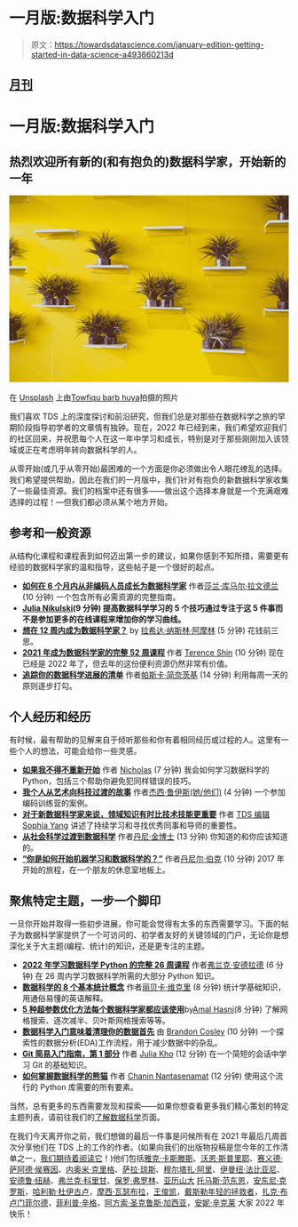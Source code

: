 # 一月版:数据科学入门

> 原文：<https://towardsdatascience.com/january-edition-getting-started-in-data-science-a493660213d>

## [月刊](https://towardsdatascience.com/tagged/monthly-edition)

# 一月版:数据科学入门

## 热烈欢迎所有新的(和有抱负的)数据科学家，开始新的一年

![](img/d1f9c855d02c8a6e561b4556a6090b77.png)

在 [Unsplash](https://unsplash.com?utm_source=medium&utm_medium=referral) 上由[Towfiqu barb huya](https://unsplash.com/@towfiqu999999?utm_source=medium&utm_medium=referral)拍摄的照片

我们喜欢 TDS 上的深度探讨和前沿研究，但我们总是对那些在数据科学之旅的早期阶段指导初学者的文章情有独钟。现在，2022 年已经到来，我们希望欢迎我们的社区回来，并祝愿每个人在这一年中学习和成长，特别是对于那些刚刚加入该领域或正在考虑明年转向数据科学的人。

从零开始(或几乎从零开始)最困难的一个方面是你必须做出令人眼花缭乱的选择。我们希望提供帮助，因此在我们的一月版中，我们针对有抱负的新数据科学家收集了一些最佳资源。我们的档案中还有很多——做出这个选择本身就是一个充满艰难选择的过程！—但我们都必须从某个地方开始。

## 参考和一般资源

从结构化课程和课程表到如何迈出第一步的建议，如果你感到不知所措，需要更有经验的数据科学家的温和指导，这些帖子是一个很好的起点。

*   [**如何在 6 个月内从非编码人员成长为数据科学家**](/how-to-grow-from-non-coder-to-data-scientist-in-6-months-197f465dfa9f) 作者[莎兰·库马尔·拉文德兰](https://medium.com/u/9fc8dfce153b?source=post_page-----a493660213d--------------------------------) (10 分钟)
    一个包含所有必需资源的完整指南。
*   [](/5-tips-to-boost-your-data-science-learning-320a2284690)**[Julia Nikulski](https://medium.com/u/3ac0f6e42709?source=post_page-----a493660213d--------------------------------)(9 分钟)
    提高数据科学学习的 5 个技巧通过专注于这 5 件事而不是参加更多的在线课程来增加你的学习曲线。**
*   [**想在 12 周内成为数据科学家？**](/want-to-become-a-data-scientist-in-12-weeks-d32d5ff0bef4) by [拉希达·纳斯林·阿摩林](https://medium.com/u/8a36b941a136?source=post_page-----a493660213d--------------------------------) (5 分钟)
    花钱前三思。
*   [**2021 年成为数据科学家的完整 52 周课程**](/a-complete-52-week-curriculum-to-become-a-data-scientist-in-2021-2b5fc77bd160) 作者 [Terence Shin](https://medium.com/u/360a9d4d19ab?source=post_page-----a493660213d--------------------------------) (10 分钟)
    现在已经是 2022 年了，但去年的这份便利资源仍然非常有价值。
*   [**追踪你的数据科学进展的清单**](/a-checklist-to-track-your-data-science-progress-bf92e878edf2) 作者[帕斯卡·简奈茨基](https://medium.com/u/672b95fdf976?source=post_page-----a493660213d--------------------------------) (14 分钟)
    利用每周一天的原则逐步打勾。

## 个人经历和经历

有时候，最有帮助的见解来自于倾听那些和你有着相同经历或过程的人。这里有一些个人的想法，可能会给你一些灵感。

*   [**如果我不得不重新开始**](/how-i-would-learn-python-for-data-science-if-i-had-to-start-over-83fc40ab93ba) 作者 [Nicholas](https://medium.com/u/50a17028094c?source=post_page-----a493660213d--------------------------------) (7 分钟)
    我会如何学习数据科学的 Python，包括三个帮助你避免犯同样错误的技巧。
*   [**我个人从艺术向科技过渡的故事**](/how-i-went-from-28k-to-70k-in-one-year-and-a-half-58f4612e7e39) 作者[杰西·鲁伊斯(她/他们)](https://medium.com/u/c9d02c6dbd3a?source=post_page-----a493660213d--------------------------------) (4 分钟)
    一个参加编码训练营的案例。
*   [**对于新数据科学家来说，领域知识有时比技术技能更重要**](/for-new-data-scientists-domain-knowledge-is-sometimes-more-important-than-technical-skills-90e103a8c4da) 作者 [TDS 编辑](https://medium.com/u/7e12c71dfa81?source=post_page-----a493660213d--------------------------------)
    [Sophia Yang](https://medium.com/u/ae9cae9cbcd2?source=post_page-----a493660213d--------------------------------) 讲述了持续学习和寻找优秀同事和导师的重要性。
*   [**从社会科学过渡到数据科学**](https://medium.com/towards-data-science/transitioning-from-social-science-to-data-science-7e22501b5a3b) 作者[丹尼·金博士](https://medium.com/u/8e08e5914349?source=post_page-----a493660213d--------------------------------) (13 分钟)
    你知道的和你应该知道的。
*   [**“你是如何开始机器学习和数据科学的？”**](/howd-you-get-started-with-machine-learning-and-data-science-interview-693c33094c2) 作者[丹尼尔·伯克](https://medium.com/u/dbc019e228f5?source=post_page-----a493660213d--------------------------------) (10 分钟)
    2017 年开始的旅程，在一个朋友的休息室地板上。

## 聚焦特定主题，一步一个脚印

一旦你开始并取得一些初步进展，你可能会觉得有太多的东西需要学习。下面的帖子为数据科学家提供了一个可访问的、初学者友好的关键领域的门户，无论你是想深化关于大主题(编程、统计)的知识，还是更专注的主题。

*   [**2022 年学习数据科学 Python 的完整 26 周课程**](/a-complete-26-week-course-to-learn-python-for-data-science-in-2022-e95b67551df4) 作者[弗兰克·安德拉德](https://medium.com/u/fb44e21903f3?source=post_page-----a493660213d--------------------------------) (6 分钟)
    在 26 周内学习数据科学所需的大部分 Python 知识。
*   [**数据科学的 8 个基本统计概念**](/8-fundamental-statistical-concepts-for-data-science-9b4e8a0c6f1c) 作者[丽贝卡·维克里](https://medium.com/u/8b7aca3e5b1c?source=post_page-----a493660213d--------------------------------) (8 分钟)
    统计学基础知识，用通俗易懂的英语解释。
*   [**5 种超参数优化方法每个数据科学家都应该使用**](/5-hyperparameter-optimization-methods-you-should-use-521e47d7feb0)by[Amal Hasni](https://medium.com/u/d38873cbc5aa?source=post_page-----a493660213d--------------------------------)(8 分钟)
    了解网格搜索、逐次减半、贝叶斯网格搜索等等。
*   [**数据科学入门意味着清理你的数据首先**](/getting-started-in-data-science-means-cleaning-up-your-data-act-first-6326bcf4f33b) 由 [Brandon Cosley](https://medium.com/u/57c0c43288a3?source=post_page-----a493660213d--------------------------------) (10 分钟)
    一个探索性的数据分析(EDA)工作流程，用于减少数据中的杂乱。
*   [**Git 简易入门指南，第 1 部分**](/an-easy-beginners-guide-to-git-2d5a99682a4c) 作者 [Julia Kho](https://medium.com/u/75b5f5a46f52?source=post_page-----a493660213d--------------------------------) (12 分钟)
    在一个简短的会话中学习 Git 的基础知识。
*   [**如何掌握数据科学的熊猫**](/how-to-master-pandas-for-data-science-b8ab0a9b1042) 作者 [Chanin Nantasenamat](https://medium.com/u/f94b47c3cfca?source=post_page-----a493660213d--------------------------------) (12 分钟)
    使用这个流行的 Python 库需要的所有要素。

当然，总有更多的东西需要发现和探索——如果你想查看更多我们精心策划的特定主题列表，请前往我们的[了解数据科学](/learn-on-towards-data-science-52245bc91451)页面。

在我们今天离开你之前，我们想做的最后一件事是问候所有在 2021 年最后几周首次分享他们在 TDS 上的工作的作者。(如果向我们的出版物投稿是您今年的工作清单之一，[我们期待着阅读它](/questions-96667b06af5)！)他们包括[雅克·卡斯滕斯](https://medium.com/u/6eb2c78b99c6?source=post_page-----a493660213d--------------------------------)、[沃恩·斯普里耶](https://medium.com/u/17e6a38be7aa?source=post_page-----a493660213d--------------------------------)、[赛义德·萨阿德·侯赛因](https://medium.com/u/a5bd797bb02?source=post_page-----a493660213d--------------------------------)、[内奥米·克里格](https://medium.com/u/ce7969d594d?source=post_page-----a493660213d--------------------------------)、[萨拉·琼斯](https://medium.com/u/49fbb6e3a12e?source=post_page-----a493660213d--------------------------------)、[穆尔塔扎·阿里](https://medium.com/u/607fa603b7ce?source=post_page-----a493660213d--------------------------------)、[伊曼纽·法比亚尼](https://medium.com/u/3439142d7553?source=post_page-----a493660213d--------------------------------)、[安德鲁·纽赫](https://medium.com/u/995e1d5146c0?source=post_page-----a493660213d--------------------------------)、[弗兰克·科里甘](https://medium.com/u/d089104d835c?source=post_page-----a493660213d--------------------------------)、[保罗·弗罗林](https://medium.com/u/c0a67a4583b6?source=post_page-----a493660213d--------------------------------)、[亚历山大](https://medium.com/u/a6325a625339?source=post_page-----a493660213d--------------------------------) [托马斯·范东恩](https://medium.com/u/89e5c291d85?source=post_page-----a493660213d--------------------------------)，[安东尼·克罗斯](https://medium.com/u/94c84ac498fb?source=post_page-----a493660213d--------------------------------)，[哈利勒·杜伊古卢](https://medium.com/u/be276bc16988?source=post_page-----a493660213d--------------------------------)，[摩西·瓦瑟布拉](https://medium.com/u/9d75bfea9e4b?source=post_page-----a493660213d--------------------------------)，[王俊凯](https://medium.com/u/124f13a7d28a?source=post_page-----a493660213d--------------------------------)，[戴斯勒年轻的拯救者](https://medium.com/u/cd6bd3720adb?source=post_page-----a493660213d--------------------------------)，[扎克·布卢门菲尔德](https://medium.com/u/e0dd307022f5?source=post_page-----a493660213d--------------------------------)，[菲利普·辛格](https://medium.com/u/399dd70297fb?source=post_page-----a493660213d--------------------------------)，[阿方索·圣克鲁斯·加西亚](https://medium.com/u/d7815b2cd3eb?source=post_page-----a493660213d--------------------------------)，[安妮·辛克莱](https://medium.com/u/295f37e24e5?source=post_page-----a493660213d--------------------------------) 大家 2022 年快乐！